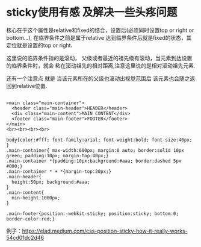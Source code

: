 # sticky使用有感 及解决一些头疼问题 
核心在于这个属性是relative和fixed的结合，设置后(必须同时设置top or right or bottom...), 
在临界条件之前是属于relative 达到临界条件后就是fixed的状态，其定位就是设置的top or right.

这里说的临界条件指的是滚动， 父级或者最近的祖先级有滚动，当元素到达设置的临界条件时，就会
粘在滚动祖先的相对距离,注意这里说的是相对滚动祖先元素.

还有一个注意点 就是 当该元素所在的父级也滚动出视觉范围后 该元素也会随之返回到relative位置.

## 

```
<main class="main-container">
  <header class="main-header">HEADER</header>
  <div class="main-content">MAIN CONTENT</div>
  <footer class="main-footer">FOOTER</footer>
</main>
<br><br><br><br>
```

```
body{color:#fff; font-family:arial; font-weight:bold; font-size:40px; }
.main-container{ max-width:600px; margin:0 auto; border:solid 10px green; padding:10px; margin-top:40px;}
.main-container *{padding:10px;background:#aaa; border:dashed 5px #000;}
.main-container * + *{margin-top:20px;}
.main-header{
  height:50px; background:#aaa;
}
.main-content{
  min-height:1000px;
}

.main-footer{position:-webkit-sticky; position:sticky; bottom:0; border-color:red;}
```

例子：https://elad.medium.com/css-position-sticky-how-it-really-works-54cd01dc2d46





